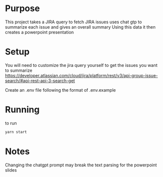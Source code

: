 # Purpose
This project takes a JIRA query to fetch JIRA issues uses chat gtp to summarize each issue and gives an overall summary
Using this data it then creates a powerpoint presentation

# Setup
You will need to customize the jira query yourself to get the issues you want to summarize
https://developer.atlassian.com/cloud/jira/platform/rest/v3/api-group-issue-search/#api-rest-api-3-search-get

Create an .env file following the format of .env.example

# Running
to run
```bash
yarn start
```

# Notes
Changing the chatgpt prompt may break the text parsing for the powerpoint slides